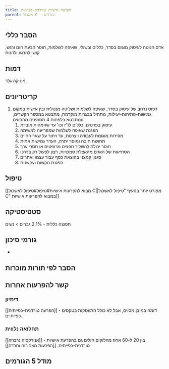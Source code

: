 ```yaml
---
title: הפרעת אישיות טורדנית-כפייתית
parent: אשכול C - החרדים
---
```


## הסבר כללי 
אדם הנוטה לעיסוק מוגזם בסדר, כללים ובשולי, שאיפה לשלמות, חוסר הבעת חום ורגש, קושי להרגע ולהנות
## דמות
מוניקה גלר.
## קריטריונים
1. דפוס נרחב של עיסוק בסדר, שאיפה לשלמות ושליטה מנטלית ובין אישית במקום גמישות-פתיחות-יעילות, מתחיל בבגרות מוקדמת, מתבטא במספר הקשרים, ומתבטא בלפחות 4 תסמינים מהבאים:
	1. עיסוק בפרטים, כללים לו"ז וכו' עד שהמהות אובדת
	2. הפגנת שאיפה לשלמות שמפריעה למשימה
	3. מסירות מוגזמת לעבודה ויצרנות, עד ויתור על שאר החיים
	4. תחושת חובה ומוסר יתרה, העדר גמישות אתית 
	5. חוסר יכולת להשליך חפצים מרופטים או חסרי ערך
	6. הסתייגות של האדם מהאצלת סמכויות, רצון לפעול רק בדרכו
	7. סגנון קמצני בהוצאת כסף עבור עצמו ואחרים
	8. הפגנת נוקשות ועקשנות
## טיפול
[[מבוא להפרעות אישיות#טיפול#טיפול לאשכול C||מפורט יותר בסעיף "טיפול לאשכול C" במבוא להפרעות אישיות]]

## סטטיסטיקה
תפוצה כללית - 2.1%
גברים > נשים
## גורמי סיכון
- 
## הסבר לפי תורות מוכרות

## קשר להפרעות אחרות

### דימיון
[[הפרעה טורדנית-כפייתית]] - דומה במובן מסוים, אבל לא כולל התעסקות בטקסים כפייתיים.
### תחלואה נלווית
[[אנורקסיה נרבוזה]] - בין 20 ל-60 אחוז מהלוקים חולים גם בהפרעת אישיות טורדנית-כפייתית.
[[הפרעות מצב רוח וחרדה]]

## מודל 5 הגורמים



<script src="https://utteranc.es/client.js"
        repo="AdiShamir/AdiShamir.github.io"
        issue-term="pathname"
        label="comment"
        theme="github-dark"
        crossorigin="anonymous"
        async>
</script>

